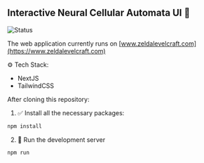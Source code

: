 ## Interactive Neural Cellular Automata UI 🎨
![Status](https://img.shields.io/website?style=for-the-badge&up_message=online&url=https%3A%2F%2Fwww.zeldalevelcraft.com)

The web application currently runs on [www.zeldalevelcraft.com](https://www.zeldalevelcraft.com)

⚙️ Tech Stack:
- NextJS
- TailwindCSS

After cloning this repository:

1) ✅ Install all the necessary packages:

```bash
npm install
```

2) 🚀 Run the development server
```
npm run 
```
